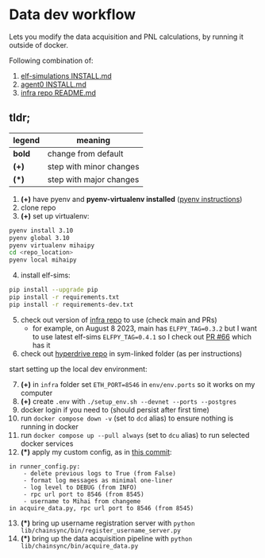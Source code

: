 # Data dev workflow

Lets you modify the data acquisition and PNL calculations, by running it outside of docker.

Following combination of:

1. [elf-simulations INSTALL.md](https://github.com/delvtech/elf-simulations/blob/main/INSTALL.md)
2. [agent0 INSTALL.md](https://github.com/delvtech/elf-simulations/tree/main/lib/agent0)
3. [infra repo README.md](https://github.com/delvtech/infra/blob/main/README.md)

## tldr;

| legend | meaning |
| ------ | ------- |
| **bold** | change from default |
| **(+)**  | step with minor changes |
| **(*)**  | step with major changes |

1. **(+)** have pyenv and **pyenv-virtualenv installed** ([pyenv instructions](https://github.com/pyenv/pyenv#installation))
2. clone repo
3. **(+)** set up virtualenv:
```zsh
pyenv install 3.10
pyenv global 3.10
pyenv virtualenv mihaipy
cd <repo_location>
pyenv local mihaipy
```
4. install elf-sims:
```zsh
pip install --upgrade pip
pip install -r requirements.txt
pip install -r requirements-dev.txt
```
5. check out version of [infra repo](https://github.com/delvtech/infra/) to use (check main and PRs)
    - for example, on August 8 2023, main has `ELFPY_TAG=0.3.2` but I want to use latest elf-sims `ELFPY_TAG=0.4.1` so I check out [PR #66](https://github.com/delvtech/infra/pull/66) which has it
6. check out [hyperdrive repo](https://github.com/delvtech/hyperdrive/) in sym-linked folder (as per instructions)

start setting up the local dev environment:

7. **(+)** in `infra` folder set `ETH_PORT=8546` in `env/env.ports` so it works on my computer
8. **(+)** create `.env` with ``./setup_env.sh --devnet --ports --postgres``
9. docker login if you need to (should persist after first time)
10. run `docker compose down -v` (set to `dcd` alias) to ensure nothing is running in docker
11. run `docker compose up --pull always` (set to `dcu` alias) to run selected docker services
12. **(*)** apply my custom config, as in [this commit](https://github.com/wakamex/elf-simulations/commit/725ac696e3427f4d1e013329c48d44462a013e69):
```
in runner_config.py:
    - delete previous logs to True (from False)
    - format log messages as minimal one-liner
    - log level to DEBUG (from INFO)
    - rpc url port to 8546 (from 8545)
    - username to Mihai from changeme
in acquire_data.py, rpc url port to 8546 (from 8545)
```
13. **(*)** bring up username registration server with `python lib/chainsync/bin/register_username_server.py`
14. **(*)** bring up the data acquisition pipeline with `python lib/chainsync/bin/acquire_data.py`